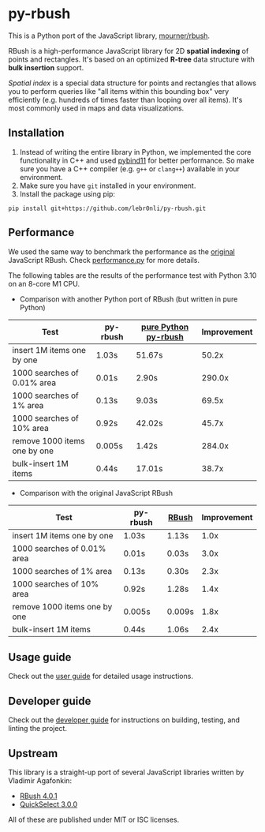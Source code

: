 # py-rbush

This is a Python port of the JavaScript library, [mourner/rbush](https://github.com/mourner/rbush). 

RBush is a high-performance JavaScript library for 2D **spatial indexing** of points and rectangles.
It's based on an optimized **R-tree** data structure with **bulk insertion** support.

*Spatial index* is a special data structure for points and rectangles
that allows you to perform queries like "all items within this bounding box" very efficiently
(e.g. hundreds of times faster than looping over all items).
It's most commonly used in maps and data visualizations.

## Installation

1. Instead of writing the entire library in Python, we implemented the core functionality in C++ and used [pybind11](https://github.com/pybind/pybind11) for better performance. So make sure you have a C++ compiler (e.g. `g++` or `clang++`) available in your environment.
2. Make sure you have `git` installed in your environment.
3. Install the package using pip:
```shell
pip install git+https://github.com/lebr0nli/py-rbush.git
```

## Performance

We used the same way to benchmark the performance as the [original](https://github.com/mourner/rbush/blob/main/bench/perf.js) JavaScript RBush. Check [performance.py](<./benchmarks/performance.py>) for more details.

The following tables are the results of the performance test with Python 3.10 on an 8-core M1 CPU.

- Comparison with another Python port of RBush (but written in pure Python)

Test                         | py-rbush  | [pure Python py-rbush](https://github.com/parietal-io/py-rbush) | Improvement
---------------------------- | ------ | ------ | ----
insert 1M items one by one   | 1.03s  | 51.67s | 50.2x
1000 searches of 0.01% area  | 0.01s  | 2.90s  | 290.0x
1000 searches of 1% area     | 0.13s  | 9.03s  | 69.5x
1000 searches of 10% area    | 0.92s  | 42.02s | 45.7x
remove 1000 items one by one | 0.005s | 1.42s  | 284.0x
bulk-insert 1M items         | 0.44s  | 17.01s | 38.7x

- Comparison with the original JavaScript RBush

Test                         | py-rbush  | [RBush](https://github.com/mourner/rbush) | Improvement
---------------------------- | ------ | ------ | ----
insert 1M items one by one   | 1.03s  | 1.13s  | 1.0x
1000 searches of 0.01% area  | 0.01s  | 0.03s  | 3.0x
1000 searches of 1% area     | 0.13s  | 0.30s  | 2.3x
1000 searches of 10% area    | 0.92s  | 1.28s  | 1.4x
remove 1000 items one by one | 0.005s | 0.009s | 1.8x
bulk-insert 1M items         | 0.44s  | 1.06s  | 2.4x

## Usage guide

Check out the [user guide](https://lebr0nli.github.io/py-rbush/user_guide/) for detailed usage instructions.

## Developer guide

Check out the [developer guide](https://lebr0nli.github.io/py-rbush/developer_guide/) for instructions on building, testing, and linting the project.

## Upstream

This library is a straight-up port of several JavaScript libraries written by Vladimir Agafonkin:

- [RBush 4.0.1](https://github.com/mourner/rbush)
- [QuickSelect 3.0.0](https://github.com/mourner/quickselect)

All of these are published under MIT or ISC licenses.
